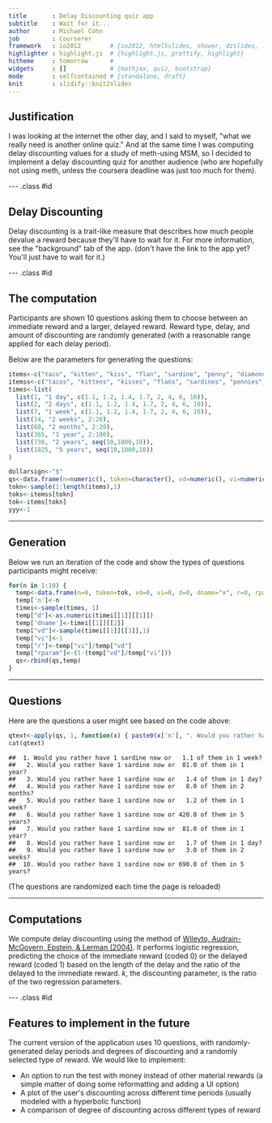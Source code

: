 ```yaml
---
title       : Delay Discounting quiz app
subtitle    : Wait for it...
author      : Michael Cohn
job         : Courserer
framework   : io2012        # {io2012, html5slides, shower, dzslides, ...}
highlighter : highlight.js  # {highlight.js, prettify, highlight}
hitheme     : tomorrow      # 
widgets     : []            # {mathjax, quiz, bootstrap}
mode        : selfcontained # {standalone, draft}
knit        : slidify::knit2slides
---
```


## Justification

I was looking at the internet the other day, and I said to myself, "what we really need is another online quiz." And at the same time I was computing delay discounting values for a study of meth-using MSM, so I decided to implement a delay discounting quiz for another audience (who are hopefully not using meth, unless the coursera deadline was just too much for them). 


--- .class #id 

## Delay Discounting

Delay discounting is a trait-like measure that describes how much people devalue a reward because they'll have to wait for it. For more information, see the "background" tab of the app. (don't have the link to the app yet? You'll just have to wait for it.)

--- .class #id 

## The computation

Participants are shown 10 questions asking them to choose between an immediate reward and a larger, delayed reward. Reward type, delay, and amount of discounting are randomly generated (with a reasonable range applied for each delay period). 

Below are the parameters for generating the questions: 


```r
items<-c("taco", "kitten", "kiss", "flan", "sardine", "penny", "diamond", "hat", "marshmallow")
itemss<-c("tacos", "kittens", "kisses", "flans", "sardines", "pennies", "diamonds", "hats", "marshmallows")
times<-list(
  list(1, "1 day", c(1.1, 1.2, 1.4, 1.7, 2, 4, 6, 10)), 
  list(2, "2 days", c(1.1, 1.2, 1.4, 1.7, 2, 4, 6, 10)), 
  list(7, "1 week", c(1.1, 1.2, 1.4, 1.7, 2, 4, 6, 10)),  
  list(14, "2 weeks", 2:20), 
  list(60, "2 months", 2:20), 
  list(365, "1 year", 2:100), 
  list(730, "2 years", seq(10,1000,10)), 
  list(1825, "5 years", seq(10,1000,10))
)

dollarsign<-"$"
qs<-data.frame(n=numeric(), token=character(), vd=numeric(), vi=numeric(), d=numeric(), dname=character(), r=numeric(), rparam=numeric(), waited=numeric())
tokn<-sample(1:length(items),1)
toks<-itemss[tokn]
tok<-items[tokn]
yyy<-1
```

---

## Generation

Below we run an iteration of the code and show the types of questions participants might receive:

```r
for(n in 1:10) {
  temp<-data.frame(n=0, token=tok, vd=0, vi=0, d=0, dname="x", r=0, rparam=0, waited=-1)
  temp['n']<-n
  timei<-sample(times, 1)
  temp["d"]<-as.numeric(timei[[1]][[1]])
  temp['dname']<-timei[[1]][[2]]
  temp["vd"]<-sample(timei[[1]][[3]],1)
  temp["vi"]<-1
  temp["r"]<-temp["vi"]/temp["vd"]
  temp["rparam"]<-(1-(temp["vd"]/temp["vi"]))
  qs<-rbind(qs,temp)
}
```

---

## Questions

Here are the questions a user might see based on the code above:


```r
qtext<-apply(qs, 1, function(x) { paste0(x['n'], ". Would you rather have 1 ", x['token'], " now or ", x['vd'], ' of them in ', x['dname'], "?\r\n") })
cat(qtext)
```

```
##  1. Would you rather have 1 sardine now or   1.1 of them in 1 week?
##   2. Would you rather have 1 sardine now or  81.0 of them in 1 year?
##   3. Would you rather have 1 sardine now or   1.4 of them in 1 day?
##   4. Would you rather have 1 sardine now or   8.0 of them in 2 months?
##   5. Would you rather have 1 sardine now or   1.2 of them in 1 week?
##   6. Would you rather have 1 sardine now or 420.0 of them in 5 years?
##   7. Would you rather have 1 sardine now or  81.0 of them in 1 year?
##   8. Would you rather have 1 sardine now or   1.7 of them in 1 day?
##   9. Would you rather have 1 sardine now or   3.0 of them in 2 weeks?
##  10. Would you rather have 1 sardine now or 690.0 of them in 5 years?
```

(The questions are randomized each time the page is reloaded)

---

## Computations

We compute delay discounting using the method of [Wileyto, Audrain-McGovern, Epstein, & Lerman (2004)](http://www.ncbi.nlm.nih.gov/pubmed/15190698). It performs logistic regression, predicting the choice of the immediate reward (coded 0) or the delayed reward (coded 1) based on the length of the delay and the ratio of the delayed to the immediate reward. *k*, the discounting parameter, is the ratio of the two regression parameters. 


--- .class #id 

## Features to implement in the future

The current version of the application uses 10 questions, with randomly-generated delay periods and degrees of discounting and a randomly selected type of reward. We would like to implement:

* An option to run the test with money instead of other material rewards (a simple matter of doing some reformatting and adding a UI option)
* A plot of the user's discounting across different time periods (usually modeled with a hyperbolic function)
* A comparison of degree of discounting across different types of reward





